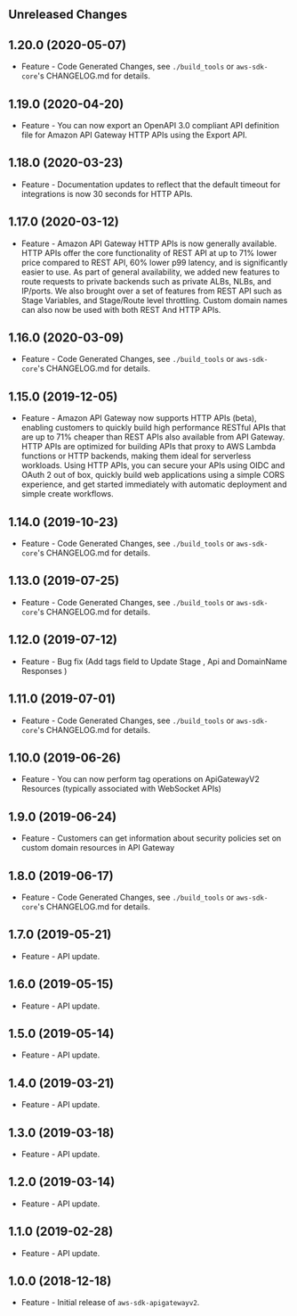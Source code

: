 Unreleased Changes
------------------

1.20.0 (2020-05-07)
------------------

* Feature - Code Generated Changes, see `./build_tools` or `aws-sdk-core`'s CHANGELOG.md for details.

1.19.0 (2020-04-20)
------------------

* Feature - You can now export an OpenAPI 3.0 compliant API definition file for Amazon API Gateway HTTP APIs using the Export API.

1.18.0 (2020-03-23)
------------------

* Feature - Documentation updates to reflect that the default timeout for integrations is now 30 seconds for HTTP APIs.

1.17.0 (2020-03-12)
------------------

* Feature - Amazon API Gateway HTTP APIs is now generally available. HTTP APIs offer the core functionality of REST API at up to 71% lower price compared to REST API, 60% lower p99 latency, and is significantly easier to use. As part of general availability, we added new features to route requests to private backends such as private ALBs, NLBs, and IP/ports. We also brought over a set of features from REST API such as Stage Variables, and Stage/Route level throttling. Custom domain names can also now be used with both REST And HTTP APIs.

1.16.0 (2020-03-09)
------------------

* Feature - Code Generated Changes, see `./build_tools` or `aws-sdk-core`'s CHANGELOG.md for details.

1.15.0 (2019-12-05)
------------------

* Feature - Amazon API Gateway now supports HTTP APIs (beta), enabling customers to quickly build high performance RESTful APIs that are up to 71% cheaper than REST APIs also available from API Gateway. HTTP APIs are optimized for building APIs that proxy to AWS Lambda functions or HTTP backends, making them ideal for serverless workloads. Using HTTP APIs, you can secure your APIs using OIDC and OAuth 2 out of box, quickly build web applications using a simple CORS experience, and get started immediately with automatic deployment and simple create workflows.

1.14.0 (2019-10-23)
------------------

* Feature - Code Generated Changes, see `./build_tools` or `aws-sdk-core`'s CHANGELOG.md for details.

1.13.0 (2019-07-25)
------------------

* Feature - Code Generated Changes, see `./build_tools` or `aws-sdk-core`'s CHANGELOG.md for details.

1.12.0 (2019-07-12)
------------------

* Feature - Bug fix (Add tags field to Update Stage , Api and DomainName Responses )

1.11.0 (2019-07-01)
------------------

* Feature - Code Generated Changes, see `./build_tools` or `aws-sdk-core`'s CHANGELOG.md for details.

1.10.0 (2019-06-26)
------------------

* Feature - You can now perform tag operations on ApiGatewayV2 Resources (typically associated with WebSocket APIs)

1.9.0 (2019-06-24)
------------------

* Feature - Customers can get information about security policies set on custom domain resources in API Gateway

1.8.0 (2019-06-17)
------------------

* Feature - Code Generated Changes, see `./build_tools` or `aws-sdk-core`'s CHANGELOG.md for details.

1.7.0 (2019-05-21)
------------------

* Feature - API update.

1.6.0 (2019-05-15)
------------------

* Feature - API update.

1.5.0 (2019-05-14)
------------------

* Feature - API update.

1.4.0 (2019-03-21)
------------------

* Feature - API update.

1.3.0 (2019-03-18)
------------------

* Feature - API update.

1.2.0 (2019-03-14)
------------------

* Feature - API update.

1.1.0 (2019-02-28)
------------------

* Feature - API update.

1.0.0 (2018-12-18)
------------------

* Feature - Initial release of `aws-sdk-apigatewayv2`.


